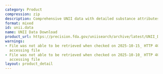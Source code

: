 ```yaml
---
category: Product
compression: zip
description: Comprehensive UNII data with detailed substance attributes and mappings
format: mixed
id: unii.data
name: UNII Data Download
product_url: https://precision.fda.gov/uniisearch/archive/latest/UNII_Data.zip
warnings:
- File was not able to be retrieved when checked on 2025-10-15_ HTTP 403 error when
  accessing file
- File was not able to be retrieved when checked on 2025-10-10_ HTTP 403 error when
  accessing file
layout: product_detail
---
```

